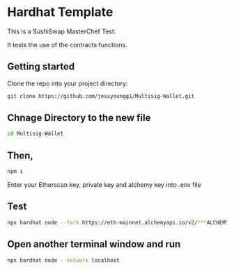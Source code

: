 # Hardhat Template
This is a SushiSwap MasterChef Test.

It tests the use of the contracts functions.

## Getting started
Clone the repo into your project directory:
```bash
git clone https://github.com/jessyoungg1/Multisig-Wallet.git
```

## Chnage Directory to the new file
```bash
cd Multisig-Wallet
```

## Then,
```bash
npm i
```

Enter your Etherscan key, private key and alchemy key into .env file 

## Test
```bash
npx hardhat node --fork https://eth-mainnet.alchemyapi.io/v2/***ALCHEMY_KEY***** --fork-block-number RECENT_BLOCK_NUMBER
```
## Open another terminal window and run
```bash
npx hardhat node --network localhost
```
